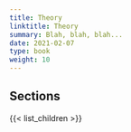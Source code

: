 ```yaml
---
title: Theory
linktitle: Theory
summary: Blah, blah, blah...
date: 2021-02-07
type: book
weight: 10
---
```


## Sections

{{< list_children >}}
